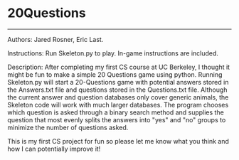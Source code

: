 # 20Questions
-------------

Authors: Jared Rosner, Eric Last.

Instructions: Run Skeleton.py to play. In-game instructions are included.

Description: After completing my first CS course at UC Berkeley, I thought it might be fun to make a simple 20 Questions game using
python. Running Skeleton.py will start a 20-Questions game with potential answers stored in the Answers.txt file and questions stored in 
the Questions.txt file. Although the current answer and question databases only cover generic animals, the Skeleton code will work with
much larger databases. The program chooses which question is asked through a binary search method and supplies the question that most
evenly splits the answers into "yes" and "no" groups to minimize the number of questions asked. 

This is my first CS project for fun so please let me know what you think and how I can potentially improve it!
